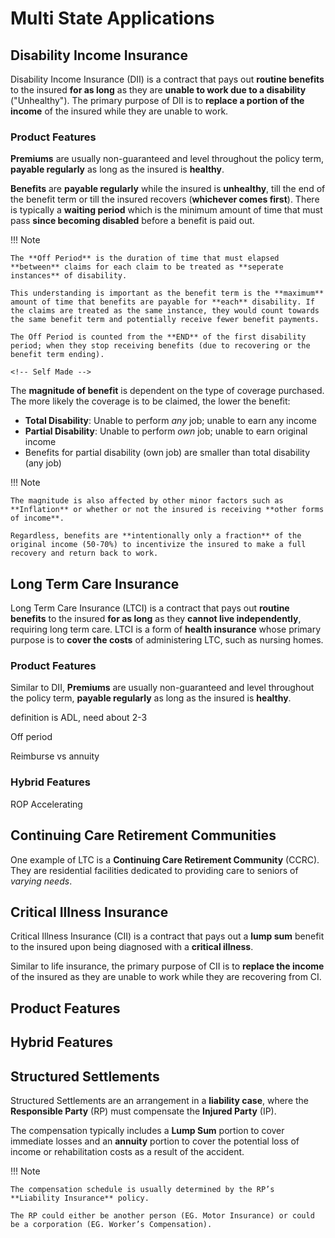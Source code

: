 # **Multi State Applications**

## **Disability Income Insurance**

Disability Income Insurance (DII) is a contract that pays out **routine benefits** to the insured **for as long** as they are **unable to work due to a disability** ("Unhealthy"). The primary purpose of DII is to **replace a portion of the income** of the insured while they are unable to work.

### **Product Features**

**Premiums** are usually non-guaranteed and level throughout the policy term, **payable regularly** as long as the insured is **healthy**.

**Benefits** are **payable regularly** while the insured is **unhealthy**, till the end of the benefit term or till the insured recovers (**whichever comes first**). There is typically a **waiting period** which is the minimum amount of time that must pass **since becoming disabled** before a benefit is paid out.

!!! Note

    The **Off Period** is the duration of time that must elapsed **between** claims for each claim to be treated as **seperate instances** of disability.

    This understanding is important as the benefit term is the **maximum** amount of time that benefits are payable for **each** disability. If the claims are treated as the same instance, they would count towards the same benefit term and potentially receive fewer benefit payments.

    The Off Period is counted from the **END** of the first disability period; when they stop receiving benefits (due to recovering or the benefit term ending).

    <!-- Self Made -->

The **magnitude of benefit** is dependent on the type of coverage purchased. The more likely the coverage is to be claimed, the lower the benefit:

* **Total Disability**: Unable to perform *any* job; unable to earn any income
* **Partial Disability**: Unable to perform *own* job; unable to earn original income
* Benefits for partial disability (own job) are smaller than total disability (any job)

!!! Note

    The magnitude is also affected by other minor factors such as **Inflation** or whether or not the insured is receiving **other forms of income**.

    Regardless, benefits are **intentionally only a fraction** of the original income (50-70%) to incentivize the insured to make a full recovery and return back to work.

## **Long Term Care Insurance**

Long Term Care Insurance (LTCI) is a contract that pays out **routine benefits** to the insured **for as long** as they **cannot live independently**, requiring long term care. LTCI is a form of **health insurance** whose primary purpose is to **cover the costs** of administering LTC, such as nursing homes.

### **Product Features**

Similar to DII, **Premiums** are usually non-guaranteed and level throughout the policy term, **payable regularly** as long as the insured is **healthy**.


definition is ADL, need about 2-3

Off period

Reimburse vs annuity

### **Hybrid Features**

ROP
Accelerating

## **Continuing Care Retirement Communities**

One example of LTC is a **Continuing Care Retirement Community** (CCRC). They are residential facilities dedicated to providing care to seniors of *varying needs*.


## **Critical Illness Insurance**

Critical Illness Insurance (CII) is a contract that pays out a **lump sum** benefit to the insured upon being diagnosed with a **critical illness**.

Similar to life insurance, the primary purpose of CII is to **replace the income** of the insured as they are unable to work while they are recovering from CI.

## Product Features

## Hybrid Features

## **Structured Settlements**

Structured Settlements are an arrangement in a **liability case**, where the **Responsible Party** (RP) must compensate the **Injured Party** (IP).

The compensation typically includes a **Lump Sum** portion to cover immediate losses and an **annuity** portion to cover the potential loss of income or rehabilitation costs as a result of the accident.

!!! Note

    The compensation schedule is usually determined by the RP’s **Liability Insurance** policy.
    
    The RP could either be another person (EG. Motor Insurance) or could be a corporation (EG. Worker’s Compensation).
    
 







